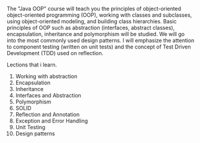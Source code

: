 The "Java OOP" course will teach you the principles of object-oriented object-oriented programming (OOP), working with classes and subclasses, using object-oriented modeling, and building class hierarchies. Basic principles of OOP such as abstraction (interfaces, abstract classes), encapsulation, inheritance and polymorphism will be studied. We will go into the most commonly used design patterns. I will emphasize the attention to component testing (written on unit tests) and the concept of Test Driven Development (TDD) used on reflection.

Lections that i learn.
1. Working with abstraction
2. Encapsulation
3. Inheritance
4. Interfaces and Abstraction
5. Polymorphism
6. SOLID
7. Reflection and Annotation
8. Exception and Error Handling
9. Unit Testing
10. Design patterns
